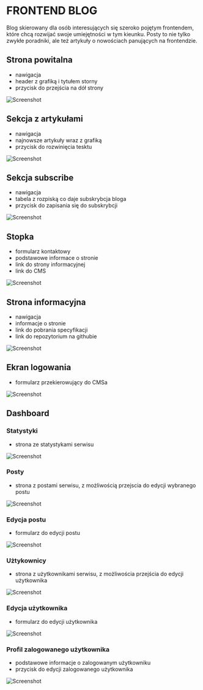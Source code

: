 # FRONTEND BLOG

Blog skierowany dla osób interesujących się szeroko pojętym frontendem, które chcą rozwijać swoje umiejętności w tym kieunku.
Posty to nie tylko zwykłe poradniki, ale też artykuły o nowościach panujących na frontendzie.

## Strona powitalna

-   nawigacja
-   header z grafiką i tytułem storny
-   przycisk do przejścia na dół strony

![Screenshot](./assets/screenshots/header.png)

## Sekcja z artykułami

-   nawigacja
-   najnowsze artykuły wraz z grafiką
-   przycisk do rozwinięcia tesktu

![Screenshot](./assets/screenshots/articles.png)

## Sekcja subscribe

-   nawigacja
-   tabela z rozpiską co daje subskrybcja bloga
-   przycisk do zapisania się do subskrybcji

![Screenshot](./assets/screenshots/subscribe.png)

## Stopka

-   formularz kontaktowy
-   podstawowe informace o stronie
-   link do strony informacyjnej
-   link do CMS

![Screenshot](./assets/screenshots/footer.png)

## Strona informacyjna

-   nawigacja
-   informacje o stronie
-   link do pobrania specyfikacji
-   link do repozytorium na githubie

![Screenshot](./assets/screenshots/details.png)

## Ekran logowania

-   formularz przekierowujący do CMSa

![Screenshot](./assets/screenshots/login.png)

## Dashboard

### Statystyki

-   strona ze statystykami serwisu

![Screenshot](./assets/screenshots/statistics.png)

### Posty

-   strona z postami serwisu, z możliwością przejscia do edycji wybranego postu

![Screenshot](./assets/screenshots/posts.png)

### Edycja postu

-   formularz do edycji postu

![Screenshot](./assets/screenshots/edit-post.png)

### Użtykownicy

-   strona z użytkownikami serwisu, z możliwościa przejścia do edycji użytkownika

![Screenshot](./assets/screenshots/users.png)

### Edycja użytkownika

-   formularz do edycji użytkownika

![Screenshot](./assets/screenshots/edit-user.png)

### Profil zalogowanego użytkownika

-   podstawowe informacje o zalogowanym użytkowniku
-   przycisk do edycji zalogowanego użytkownika

![Screenshot](./assets/screenshots/profile.png)
